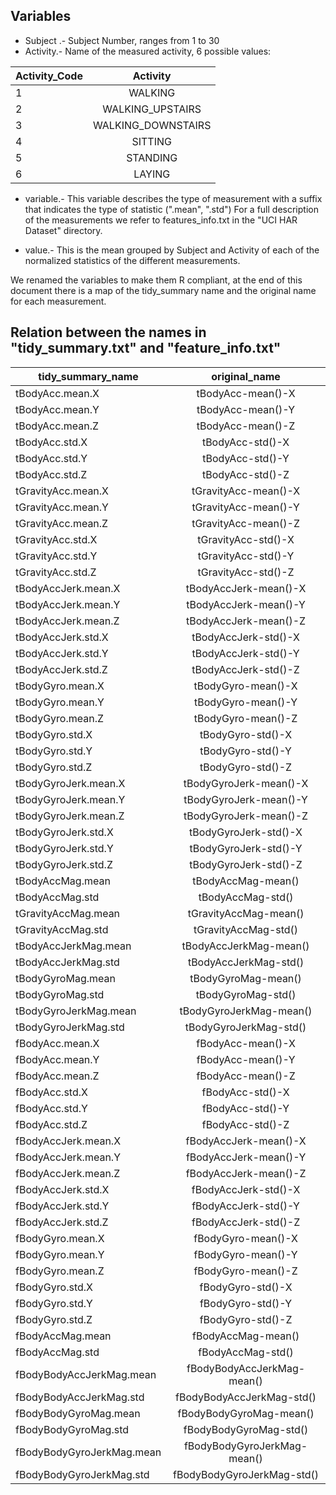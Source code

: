 
## Variables

* Subject .- Subject Number, ranges from 1 to 30
* Activity.- Name of the measured activity, 6 possible values:


Activity_Code|Activity
| ----------- |:-----------:|
1|WALKING
2|WALKING_UPSTAIRS
3|WALKING_DOWNSTAIRS
4|SITTING
5|STANDING
6|LAYING

  
* variable.- This variable describes the type of measurement with a suffix that indicates the type of  statistic (".mean", ".std")  For a full description of the measurements we refer to features_info.txt in the "UCI HAR Dataset" directory.


* value.- This is the mean grouped by Subject and Activity of each of the normalized statistics of the different measurements. 

We renamed the variables to make them R compliant, at the end of this document there is a map of the tidy_summary name and the original name for each measurement.


## Relation between the names in "tidy_summary.txt" and  "feature_info.txt"

tidy_summary_name|original_name
| ----------- |:-----------:|
tBodyAcc.mean.X|tBodyAcc-mean()-X
tBodyAcc.mean.Y|tBodyAcc-mean()-Y
tBodyAcc.mean.Z|tBodyAcc-mean()-Z
tBodyAcc.std.X|tBodyAcc-std()-X
tBodyAcc.std.Y|tBodyAcc-std()-Y
tBodyAcc.std.Z|tBodyAcc-std()-Z
tGravityAcc.mean.X|tGravityAcc-mean()-X
tGravityAcc.mean.Y|tGravityAcc-mean()-Y
tGravityAcc.mean.Z|tGravityAcc-mean()-Z
tGravityAcc.std.X|tGravityAcc-std()-X
tGravityAcc.std.Y|tGravityAcc-std()-Y
tGravityAcc.std.Z|tGravityAcc-std()-Z
tBodyAccJerk.mean.X|tBodyAccJerk-mean()-X
tBodyAccJerk.mean.Y|tBodyAccJerk-mean()-Y
tBodyAccJerk.mean.Z|tBodyAccJerk-mean()-Z
tBodyAccJerk.std.X|tBodyAccJerk-std()-X
tBodyAccJerk.std.Y|tBodyAccJerk-std()-Y
tBodyAccJerk.std.Z|tBodyAccJerk-std()-Z
tBodyGyro.mean.X|tBodyGyro-mean()-X
tBodyGyro.mean.Y|tBodyGyro-mean()-Y
tBodyGyro.mean.Z|tBodyGyro-mean()-Z
tBodyGyro.std.X|tBodyGyro-std()-X
tBodyGyro.std.Y|tBodyGyro-std()-Y
tBodyGyro.std.Z|tBodyGyro-std()-Z
tBodyGyroJerk.mean.X|tBodyGyroJerk-mean()-X
tBodyGyroJerk.mean.Y|tBodyGyroJerk-mean()-Y
tBodyGyroJerk.mean.Z|tBodyGyroJerk-mean()-Z
tBodyGyroJerk.std.X|tBodyGyroJerk-std()-X
tBodyGyroJerk.std.Y|tBodyGyroJerk-std()-Y
tBodyGyroJerk.std.Z|tBodyGyroJerk-std()-Z
tBodyAccMag.mean|tBodyAccMag-mean()
tBodyAccMag.std|tBodyAccMag-std()
tGravityAccMag.mean|tGravityAccMag-mean()
tGravityAccMag.std|tGravityAccMag-std()
tBodyAccJerkMag.mean|tBodyAccJerkMag-mean()
tBodyAccJerkMag.std|tBodyAccJerkMag-std()
tBodyGyroMag.mean|tBodyGyroMag-mean()
tBodyGyroMag.std|tBodyGyroMag-std()
tBodyGyroJerkMag.mean|tBodyGyroJerkMag-mean()
tBodyGyroJerkMag.std|tBodyGyroJerkMag-std()
fBodyAcc.mean.X|fBodyAcc-mean()-X
fBodyAcc.mean.Y|fBodyAcc-mean()-Y
fBodyAcc.mean.Z|fBodyAcc-mean()-Z
fBodyAcc.std.X|fBodyAcc-std()-X
fBodyAcc.std.Y|fBodyAcc-std()-Y
fBodyAcc.std.Z|fBodyAcc-std()-Z
fBodyAccJerk.mean.X|fBodyAccJerk-mean()-X
fBodyAccJerk.mean.Y|fBodyAccJerk-mean()-Y
fBodyAccJerk.mean.Z|fBodyAccJerk-mean()-Z
fBodyAccJerk.std.X|fBodyAccJerk-std()-X
fBodyAccJerk.std.Y|fBodyAccJerk-std()-Y
fBodyAccJerk.std.Z|fBodyAccJerk-std()-Z
fBodyGyro.mean.X|fBodyGyro-mean()-X
fBodyGyro.mean.Y|fBodyGyro-mean()-Y
fBodyGyro.mean.Z|fBodyGyro-mean()-Z
fBodyGyro.std.X|fBodyGyro-std()-X
fBodyGyro.std.Y|fBodyGyro-std()-Y
fBodyGyro.std.Z|fBodyGyro-std()-Z
fBodyAccMag.mean|fBodyAccMag-mean()
fBodyAccMag.std|fBodyAccMag-std()
fBodyBodyAccJerkMag.mean|fBodyBodyAccJerkMag-mean()
fBodyBodyAccJerkMag.std|fBodyBodyAccJerkMag-std()
fBodyBodyGyroMag.mean|fBodyBodyGyroMag-mean()
fBodyBodyGyroMag.std|fBodyBodyGyroMag-std()
fBodyBodyGyroJerkMag.mean|fBodyBodyGyroJerkMag-mean()
fBodyBodyGyroJerkMag.std|fBodyBodyGyroJerkMag-std()
